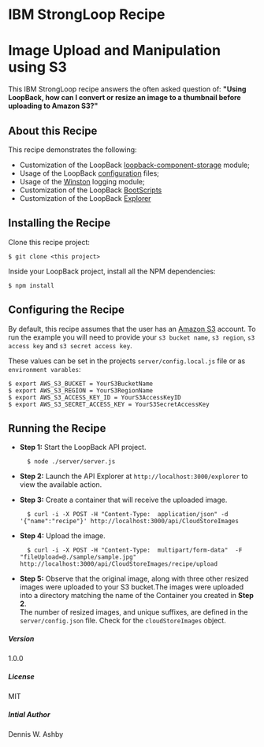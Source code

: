 # IBM StrongLoop Recipe 
# Image Upload and Manipulation using S3

This IBM StrongLoop recipe answers the often asked question of:  **"Using LoopBack, how can I convert or resize an image to a thumbnail before uploading to Amazon S3?"**

## About this Recipe

This recipe demonstrates the following:
- Customization of the LoopBack [loopback-component-storage](https://github.com/strongloop/loopback-component-storage) module;
- Usage of the LoopBack [configuration](https://docs.strongloop.com/display/public/LB/Environment-specific+configuration) files;
- Usage of the [Winston](https://github.com/winstonjs/winston) logging module;
- Customization of the LoopBack [BootScripts](https://docs.strongloop.com/display/public/LB/Defining+boot+scripts)
- Customization of the LoopBack [Explorer](https://docs.strongloop.com/display/public/LB/Use+API+Explorer)

## Installing the Recipe
Clone this recipe project:

    $ git clone <this project>
 
Inside your LoopBack project, install all the NPM dependencies:

    $ npm install 
    
## Configuring the Recipe

By default, this recipe assumes that the user has an [Amazon S3](https://aws.amazon.com/s3/) account.  To run the example you will need to provide your `s3 bucket name`, `s3 region`, `s3 access key` and `s3 secret access key`.

These values can be set in the projects `server/config.local.js` file or as `environment varables`:
    
    $ export AWS_S3_BUCKET = YourS3BucketName
    $ export AWS_S3_REGION = YourS3RegionName
    $ export AWS_S3_ACCESS_KEY_ID = YourS3AccessKeyID
    $ export AWS_S3_SECRET_ACCESS_KEY = YourS3SecretAccessKey

## Running the Recipe

- **Step 1:** Start the LoopBack API project.

        $ node ./server/server.js

- **Step 2:** Launch the API Explorer at `http://localhost:3000/explorer` to view the available action.

- **Step 3:** Create a container that will receive the uploaded image.

        $ curl -i -X POST -H "Content-Type:  application/json" -d '{"name":"recipe"}' http://localhost:3000/api/CloudStoreImages

- **Step 4:** Upload the image.

        $ curl -i -X POST -H "Content-Type:  multipart/form-data"  -F "fileUpload=@./sample/sample.jpg" http://localhost:3000/api/CloudStoreImages/recipe/upload

- **Step 5:** Observe that the original image, along with three other resized images were uploaded to your S3 bucket.The images were uploaded into a directory matching the name of the Container you created in **Step 2**.  
The number of resized images, and unique suffixes, are defined in the `server/config.json` file.  Check for the `cloudStoreImages` object.

##### Version
1.0.0

##### License
MIT

##### Intial Author
Dennis W. Ashby
